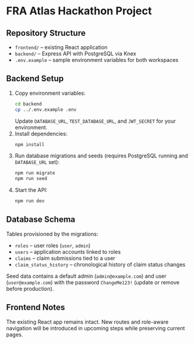 ﻿# FRA Atlas Hackathon Project

## Repository Structure
- `frontend/` – existing React application
- `backend/` – Express API with PostgreSQL via Knex
- `.env.example` – sample environment variables for both workspaces

## Backend Setup
1. Copy environment variables:
   ```bash
   cd backend
   cp ../.env.example .env
   ```
   Update `DATABASE_URL`, `TEST_DATABASE_URL`, and `JWT_SECRET` for your environment.
2. Install dependencies:
   ```bash
   npm install
   ```
3. Run database migrations and seeds (requires PostgreSQL running and `DATABASE_URL` set):
   ```bash
   npm run migrate
   npm run seed
   ```
4. Start the API:
   ```bash
   npm run dev
   ```

## Database Schema
Tables provisioned by the migrations:
- `roles` – user roles (`user`, `admin`)
- `users` – application accounts linked to roles
- `claims` – claim submissions tied to a user
- `claim_status_history` – chronological history of claim status changes

Seed data contains a default admin (`admin@example.com`) and user (`user@example.com`) with the password `ChangeMe123!` (update or remove before production).

## Frontend Notes
The existing React app remains intact. New routes and role-aware navigation will be introduced in upcoming steps while preserving current pages.
